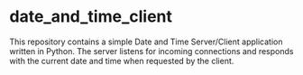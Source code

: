 # date_and_time_client
This repository contains a simple Date and Time Server/Client application written in Python. The server listens for incoming connections and responds with the current date and time when requested by the client.
